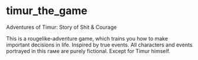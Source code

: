 # timur_the_game
Adventures of Timur: Story of Shit &amp; Courage

This is a rougelike-adventure game, which trains you how to make important decisions in life.
Inspired by true events.
All characters and events portrayed in this гаме are purely fictional. Except for Timur himself.
